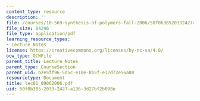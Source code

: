 ```yaml
---
content_type: resource
description: ''
file: /courses/10-569-synthesis-of-polymers-fall-2006/50f0b38520332427a1363d27bf2b098e_lec01_09062006.pdf
file_size: 84246
file_type: application/pdf
learning_resource_types:
- Lecture Notes
license: https://creativecommons.org/licenses/by-nc-sa/4.0/
ocw_type: OCWFile
parent_title: Lecture Notes
parent_type: CourseSection
parent_uid: b2e5ff96-5d5c-e10e-8b5f-e12d72e56a00
resourcetype: Document
title: lec01_09062006.pdf
uid: 50f0b385-2033-2427-a136-3d27bf2b098e
---
```

